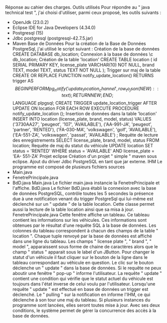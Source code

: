 Réponse au cahier des charges.
Outils utilisés
Pour répondre au " java technical test ", j'ai choisi d'utiliser, parmi ceux proposé, les outils 
suivants :
*	OpenJdk (23.0.2)
*	Eclipse IDE for Java Developers (4.34.0)
*	Postgresql (15)
*	Jdbc postgresql (postgresql-42.7.5.jar)
*	Maven
Base de Données
Pour la création de la Base de Données PostgreSql, j'ai utilisé le script suivant :
Création de la base de données
CREATE DATABASE db_location;
Connexion à la base de données
\c db_location;
Création de la table 'location'
CREATE TABLE location (
id SERIAL PRIMARY KEY,
license_plate VARCHAR(10) NOT NULL,
brand TEXT,
model TEXT,
status TEXT NOT NULL
);
Trigger sur maj de la table
  CREATE OR REPLACE FUNCTION notify_update_location() RETURNS trigger AS $$
   BEGIN
       PERFORM pg_notify('update_location_channel', row_to_json(NEW)::text);
       RETURN NEW;
   END;
   $$ LANGUAGE plpgsql;
   CREATE TRIGGER update_location_trigger AFTER UPDATE ON location
   FOR EACH ROW EXECUTE PROCEDURE notify_update_location ();
Insertion de données dans la table 'location'
INSERT INTO location (license_plate, brand, model, status)
VALUES
('3730AA27', 'peugeot', '107', 'AVAILABLE'),
('AA-991-JA', 'peugeot', 'partner', 'RENTED'),
('FA-030-MA', 'volkswagen', 'golf', 'AVAILABLE'),
('EA-551-ZA', 'volkswagen', 'passat', 'AVAILABLE') ;
Requête de lecture des enregistrements
SELECT license_plate, brand, model, status FROM location;
Requête de maj du statut du véhicule
UPDATE location SET status = 'RENTED' WHERE status = 'AVAILABLE' AND license_plate = 'EA-
551-ZA'
Projet eclipse
Création d'un projet " simple " maven sous eclipse.
Ajout du driver Jdbc PostgreSQL en tant que jar externe.
IHM
Le programme est composé de plusieurs fichiers sources
*	Main.java
*	FenetrePrincipale.java
*	BdD.java
Main.java
Le fichier main.java instancie la FenetrePrincipale et l'affiche.
BdD.java
Le fichier BdD.java établi la connexion avec la base de données PostgreSQL, contrôle toutes les 
5 secondes la présence due à une notification venant du trigger PostgreSql qui lui-même est 
déclenché sur un " update " de la table location. Cette classe permet aussi la lecture de la table 
location ainsi que sa misa à jour.
FenetrePrincipale.java
Cette fenêtre affiche un tableau. Ce tableau contient les informations sur les véhicules. Ces 
informations sont obtenues par le résultat d'une requête SQL à la base de données. Les 
colonnes du tableau correspondent à chacun des champs de la table " location ".
Chaque tuple renvoyé par la base de données est affiché dans une ligne du tableau. Les champs 
" license plate ", " brand ", " model ", apparaissent sous forme de chaine de caractères alors que 
le champ " status " apparait sous le label d'un JButton.
Pour changer le statut d'un véhicule il faut cliquer sur le bouton de la ligne dans le tableau 
correspondant au véhicule en question. Le clic sur le bouton déclenche un " update " dans la 
base de données. Si le requête ne peux aboutir une fenêtre " pop-up " informe l'utilisateur. La 
requête " update " contient une condition qui vérifie que le statut actuel du véhicule est toujours 
dans l'état inverse de celui voulu par l'utilisateur.
Lorsqu'une requête " update " est effectué en base de données un trigger est déclenché. Le 
" pulling " sur la notification en informe l'IHM, ce qui déclenche à son tour une maj du tableau. 
Si plusieurs instances du programme sont lancées, elles seront toutes mise à jour.
Avec ses deux conditions, le système permet de gérer la concurrence des accès à la base de 
données. 
